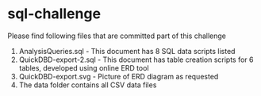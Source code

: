 # sql-challenge

Please find following files that are committed part of this challenge
1. AnalysisQueries.sql - This document has 8 SQL data scripts listed 
2. QuickDBD-export-2.sql - This document has table creation scripts for 6 tables, developed using online ERD tool
3. QuickDBD-export.svg - Picture of ERD diagram as requested 
4. The data folder contains all CSV data files 